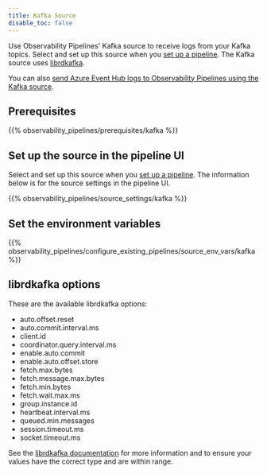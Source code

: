 ```yaml
---
title: Kafka Source
disable_toc: false
---
```


Use Observability Pipelines' Kafka source to receive logs from your Kafka topics. Select and set up this source when you [set up a pipeline][1]. The Kafka source uses [librdkafka][2].

You can also [send Azure Event Hub logs to Observability Pipelines using the Kafka source](/observability_pipelines/sources/azure_event_hub/#send-azure-event-hub-logs-to-observability-pipelines-using-the-kafka-source).

## Prerequisites

{{% observability_pipelines/prerequisites/kafka %}}

## Set up the source in the pipeline UI

Select and set up this source when you [set up a pipeline][1]. The information below is for the source settings in the pipeline UI.

{{% observability_pipelines/source_settings/kafka %}}

## Set the environment variables

{{% observability_pipelines/configure_existing_pipelines/source_env_vars/kafka %}}

## librdkafka options

These are the available librdkafka options:

- auto.offset.reset
- auto.commit.interval.ms
- client.id
- coordinator.query.interval.ms
- enable.auto.commit
- enable.auto.offset.store
- fetch.max.bytes
- fetch.message.max.bytes
- fetch.min.bytes
- fetch.wait.max.ms
- group.instance.id
- heartbeat.interval.ms
- queued.min.messages
- session.timeout.ms
- socket.timeout.ms

See the [librdkafka documentation][3] for more information and to ensure your values have the correct type and are within range.

[1]: /observability_pipelines/configuration/set_up_pipelines/
[2]: https://github.com/confluentinc/librdkafka/tree/master
[3]: https://docs.confluent.io/platform/current/clients/librdkafka/html/md_CONFIGURATION.html